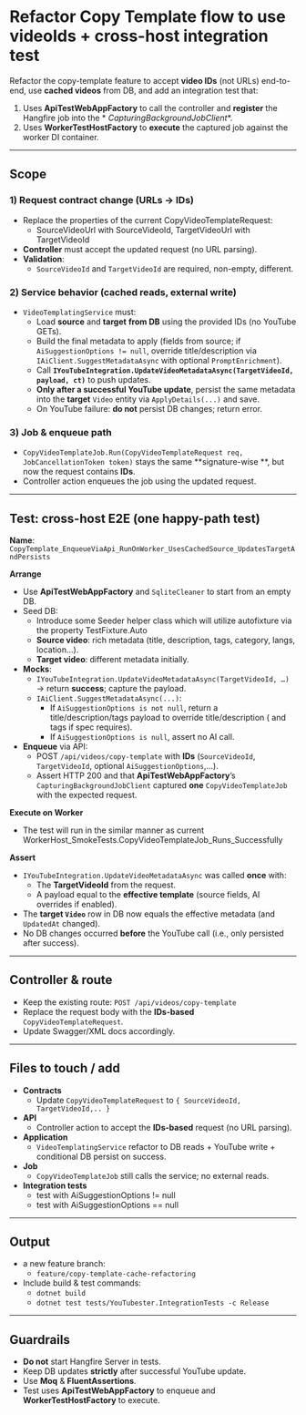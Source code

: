 # Refactor Copy Template flow to use **videoIds** + cross-host integration test

Refactor the copy-template feature to accept **video IDs** (not URLs) end-to-end, use **cached videos** from DB, and add
an integration test that:

1) Uses **ApiTestWebAppFactory** to call the controller and **register** the Hangfire job into the *
   *CapturingBackgroundJobClient**.
2) Uses **WorkerTestHostFactory** to **execute** the captured job against the worker DI container.

---

## Scope

### 1) Request contract change (URLs → IDs)

- Replace the properties of the current CopyVideoTemplateRequest:
    - SourceVideoUrl with SourceVideoId, TargetVideoUrl with TargetVideoId
- **Controller** must accept the updated request (no URL parsing).
- **Validation**:
    - `SourceVideoId` and `TargetVideoId` are required, non-empty, different.

### 2) Service behavior (cached reads, external write)

- `VideoTemplatingService` must:
    - Load **source** and **target** **from DB** using the provided IDs (no YouTube GETs).
    - Build the final metadata to apply (fields from source; if `AiSuggestionOptions != null`, override
      title/description via
      `IAiClient.SuggestMetadataAsync` with optional `PromptEnrichment`).
    - Call **`IYouTubeIntegration.UpdateVideoMetadataAsync(TargetVideoId, payload, ct)`** to push updates.
    - **Only after a successful YouTube update**, persist the same metadata into the **target** `Video` entity via
      `ApplyDetails(...)` and save.
    - On YouTube failure: **do not** persist DB changes; return error.

### 3) Job & enqueue path

- `CopyVideoTemplateJob.Run(CopyVideoTemplateRequest req, JobCancellationToken token)` stays the same **signature-wise
  **, but now the request contains **IDs**.
- Controller action enqueues the job using the updated request.

---

## Test: cross-host E2E (one happy-path test)

**Name**: `CopyTemplate_EnqueueViaApi_RunOnWorker_UsesCachedSource_UpdatesTargetAndPersists`

**Arrange**

- Use **ApiTestWebAppFactory** and `SqliteCleaner` to start from an empty DB.
- Seed DB:
    - Introduce some Seeder helper class which will utilize autofixture via the property TestFixture.Auto
    - **Source video**: rich metadata (title, description, tags, category, langs, location…).
    - **Target video**: different metadata initially.
- **Mocks**:
    - `IYouTubeIntegration.UpdateVideoMetadataAsync(TargetVideoId, …)` → return **success**; capture the payload.
    - `IAiClient.SuggestMetadataAsync(...)`:
        - If `AiSuggestionOptions is not null`, return a title/description/tags payload to override title/description (
          and tags if spec
          requires).
        - If `AiSuggestionOptions is null`, assert no AI call.
- **Enqueue** via API:
    - POST `/api/videos/copy-template` with **IDs** (`SourceVideoId`, `TargetVideoId`, optional
      `AiSuggestionOptions`,...).
    - Assert HTTP 200 and that **ApiTestWebAppFactory**’s `CapturingBackgroundJobClient` captured **one**
      `CopyVideoTemplateJob` with the expected request.

**Execute on Worker**

- The test will run in the similar manner as current WorkerHost_SmokeTests.CopyVideoTemplateJob_Runs_Successfully

**Assert**

- `IYouTubeIntegration.UpdateVideoMetadataAsync` was called **once** with:
    - The **TargetVideoId** from the request.
    - A payload equal to the **effective template** (source fields, AI overrides if enabled).
- The **target `Video`** row in DB now equals the effective metadata (and `UpdatedAt` changed).
- No DB changes occurred **before** the YouTube call (i.e., only persisted after success).

---

## Controller & route

- Keep the existing route: `POST /api/videos/copy-template`
- Replace the request body with the **IDs-based** `CopyVideoTemplateRequest`.
- Update Swagger/XML docs accordingly.

---

## Files to touch / add

- **Contracts**
    - Update `CopyVideoTemplateRequest` to `{ SourceVideoId, TargetVideoId,.. }`
- **API**
    - Controller action to accept the **IDs-based** request (no URL parsing).
- **Application**
    - `VideoTemplatingService` refactor to DB reads + YouTube write + conditional DB persist on success.
- **Job**
    - `CopyVideoTemplateJob` still calls the service; no external reads.
- **Integration tests**
    - test with AiSuggestionOptions != null
    - test with AiSuggestionOptions == null

---

## Output

- a new feature branch:
    - `feature/copy-template-cache-refactoring`
- Include build & test commands:
    - `dotnet build`
    - `dotnet test tests/YouTubester.IntegrationTests -c Release`

---

## Guardrails

- **Do not** start Hangfire Server in tests.
- Keep DB updates **strictly** after successful YouTube update.
- Use **Moq** & **FluentAssertions**.
- Test uses **ApiTestWebAppFactory** to enqueue and **WorkerTestHostFactory** to execute.